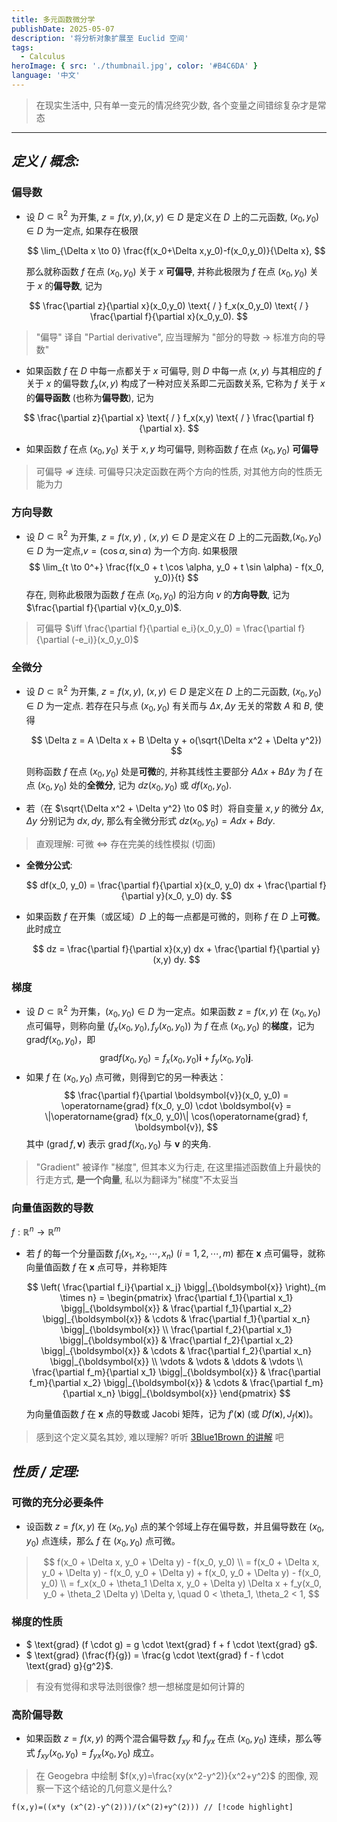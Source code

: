 ```yaml
---
title: 多元函数微分学
publishDate: 2025-05-07
description: '将分析对象扩展至 Euclid 空间'
tags:
  - Calculus
heroImage: { src: './thumbnail.jpg', color: '#B4C6DA' }
language: '中文'
---
```


> 在现实生活中, 只有单一变元的情况终究少数, 各个变量之间错综复杂才是常态

---

## _*定义 / 概念:*_

### 偏导数

- 设 $D \subset \mathbb{R}^2$ 为开集, $z=f(x,y)$,$(x,y) \in D$ 是定义在 $D$ 上的二元函数, $(x_0,y_0) \in D$ 为一定点, 如果存在极限

  $$
    \lim_{\Delta x \to 0} \frac{f(x_0+\Delta x,y_0)-f(x_0,y_0)}{\Delta x},
  $$

  那么就称函数 $f$ 在点 $(x_0,y_0)$ 关于 $x$ **可偏导**, 并称此极限为 $f$ 在点 $(x_0,y_0)$ 关于 $x$ 的**偏导数**, 记为

$$
\frac{\partial z}{\partial x}(x_0,y_0) \text{ / } f_x(x_0,y_0) \text{ / } \frac{\partial f}{\partial x}(x_0,y_0).
$$

> "偏导" 译自 "Partial derivative", 应当理解为 "部分的导数 -> 标准方向的导数"

- 如果函数 $f$ 在 $D$ 中每一点都关于 $x$ 可偏导, 则 $D$ 中每一点 $(x,y)$ 与其相应的 $f$ 关于 $x$ 的偏导数 $f_x(x,y)$ 构成了一种对应关系即二元函数关系, 它称为 $f$ 关于 $x$ 的**偏导函数** (也称为**偏导数**), 记为

$$
\frac{\partial z}{\partial x} \text{ / } f_x(x,y) \text{ / } \frac{\partial f}{\partial x}.
$$

- 如果函数 $f$ 在点 $(x_0, y_0)$ 关于 $x, y$ 均可偏导, 则称函数 $f$ 在点 $(x_0, y_0)$ **可偏导**

> 可偏导 $\nRightarrow$ 连续. 可偏导只决定函数在两个方向的性质, 对其他方向的性质无能为力

### 方向导数

- 设 $D \subset \mathbb{R}^2$ 为开集, $z=f(x,y)$ , $(x,y) \in D$ 是定义在 $D$ 上的二元函数,$(x_0,y_0) \in D$ 为一定点,$v=(\cos \alpha,\sin \alpha)$ 为一个方向. 如果极限
  $$
  \lim_{t \to 0^+} \frac{f(x_0 + t \cos \alpha, y_0 + t \sin \alpha) - f(x_0, y_0)}{t}
  $$
  存在, 则称此极限为函数 $f$ 在点 $(x_0,y_0)$ 的沿方向 $v$ 的**方向导数**, 记为 $\frac{\partial f}{\partial v}(x_0,y_0)$.

> 可偏导 $\iff \frac{\partial f}{\partial e_i}(x_0,y_0) = \frac{\partial f}{\partial (-e_i)}(x_0,y_0)$

### 全微分

- 设 $D \subset \mathbb{R}^2$ 为开集, $z = f(x,y)$, $(x,y) \in D$ 是定义在 $D$ 上的二元函数, $(x_0, y_0) \in D$ 为一定点. 若存在只与点 $(x_0, y_0)$ 有关而与 $\Delta x, \Delta y$ 无关的常数 $A$ 和 $B$, 使得

  $$
  \Delta z = A \Delta x + B \Delta y + o(\sqrt{\Delta x^2 + \Delta y^2})
  $$

  则称函数 $f$ 在点 $(x_0, y_0)$ 处是**可微**的, 并称其线性主要部分 $A \Delta x + B \Delta y$ 为 $f$ 在点 $(x_0, y_0)$ 处的**全微分**, 记为 $dz(x_0, y_0)$ 或 $df(x_0, y_0)$.

- 若（在 $\sqrt{\Delta x^2 + \Delta y^2} \to 0$ 时）将自变量 $x, y$ 的微分 $\Delta x, \Delta y$ 分别记为 $dx, dy$, 那么有全微分形式
  $dz(x_0, y_0) = A dx + B dy$.

> 直观理解: 可微 $\iff$ 存在完美的线性模拟 (切面)

- **全微分公式**:

  $$
  df(x_0, y_0) = \frac{\partial f}{\partial x}(x_0, y_0) dx + \frac{\partial f}{\partial y}(x_0, y_0) dy.
  $$

- 如果函数 $f$ 在开集（或区域）$D$ 上的每一点都是可微的，则称 $f$ 在 $D$ 上**可微**。此时成立

  $$
  dz = \frac{\partial f}{\partial x}(x,y) dx + \frac{\partial f}{\partial y}(x,y) dy.
  $$

### 梯度

- 设 $D \subset \mathbb{R}^2$ 为开集，$(x_0, y_0) \in D$ 为一定点。如果函数 $z = f(x, y)$ 在 $(x_0, y_0)$ 点可偏导，则称向量 $(f_x(x_0, y_0), f_y(x_0, y_0))$ 为 $f$ 在点 $(x_0, y_0)$ 的**梯度**，记为 $\text{grad} f(x_0, y_0)$，即
  $$
  \text{grad} f(x_0, y_0) = f_x(x_0, y_0) \mathbf{i} + f_y(x_0, y_0) \mathbf{j}.
  $$
- 如果 $f$ 在 $(x_0, y_0)$ 点可微，则得到它的另一种表达：
  $$
  \frac{\partial f}{\partial \boldsymbol{v}}(x_0, y_0) = \operatorname{grad} f(x_0, y_0) \cdot \boldsymbol{v} = \|\operatorname{grad} f(x_0, y_0)\| \cos(\operatorname{grad} f, \boldsymbol{v}),
  $$
  其中 $(\operatorname{grad} f, \boldsymbol{v})$ 表示 $\operatorname{grad} f(x_0, y_0)$ 与 $\boldsymbol{v}$ 的夹角.

> "Gradient" 被译作 "梯度", 但其本义为行走, 在这里描述函数值上升最快的行走方式, **是一个向量**, 私以为翻译为"梯度"不太妥当

### 向量值函数的导数

$f:\mathbb{R}^n \to \mathbb{R}^m$

- 若 $f$ 的每一个分量函数 $f_i(x_1, x_2, \cdots, x_n)$ $(i = 1, 2, \cdots, m)$ 都在 $\boldsymbol{x}$ 点可偏导，就称向量值函数 $f$ 在 $\boldsymbol{x}$ 点可导，并称矩阵

  $$
  \left( \frac{\partial f_i}{\partial x_j} \bigg|_{\boldsymbol{x}} \right)_{m \times n} =
  \begin{pmatrix}
  \frac{\partial f_1}{\partial x_1} \bigg|_{\boldsymbol{x}} & \frac{\partial f_1}{\partial x_2} \bigg|_{\boldsymbol{x}} & \cdots & \frac{\partial f_1}{\partial x_n} \bigg|_{\boldsymbol{x}} \\
  \frac{\partial f_2}{\partial x_1} \bigg|_{\boldsymbol{x}} & \frac{\partial f_2}{\partial x_2} \bigg|_{\boldsymbol{x}} & \cdots & \frac{\partial f_2}{\partial x_n} \bigg|_{\boldsymbol{x}} \\
  \vdots & \vdots & \ddots & \vdots \\
  \frac{\partial f_m}{\partial x_1} \bigg|_{\boldsymbol{x}} & \frac{\partial f_m}{\partial x_2} \bigg|_{\boldsymbol{x}} & \cdots & \frac{\partial f_m}{\partial x_n} \bigg|_{\boldsymbol{x}}
  \end{pmatrix}
  $$

  为向量值函数 $f$ 在 $\boldsymbol{x}$ 点的导数或 Jacobi 矩阵，记为 $f'(\boldsymbol{x})$ (或 $Df(\boldsymbol{x}), J_f(\boldsymbol{x})$)。

> 感到这个定义莫名其妙, 难以理解? 听听 [3Blue1Brown 的讲解](https://www.bilibili.com/video/BV1NJ411r7ja/) 吧

## _*性质 / 定理:*_

### 可微的充分必要条件

- 设函数 $z = f(x, y)$ 在 $(x_0, y_0)$ 点的某个邻域上存在偏导数，并且偏导数在 $(x_0, y_0)$ 点连续，那么 $f$ 在 $(x_0, y_0)$ 点可微。

> $$
> f(x_0 + \Delta x, y_0 + \Delta y) - f(x_0, y_0)
> \\ = f(x_0 + \Delta x, y_0 + \Delta y) - f(x_0, y_0 + \Delta y) + f(x_0, y_0 + \Delta y) - f(x_0, y_0)
> \\ = f_x(x_0 + \theta_1 \Delta x, y_0 + \Delta y) \Delta x + f_y(x_0, y_0 + \theta_2 \Delta y) \Delta y, \quad 0 < \theta_1, \theta_2 < 1,
> $$

### 梯度的性质

- $ \text{grad} (f \cdot g) = g \cdot \text{grad} f + f \cdot \text{grad} g$.
- $ \text{grad} (\frac{f}{g}) = \frac{g \cdot \text{grad} f - f \cdot \text{grad} g}{g^2}$.

> 有没有觉得和求导法则很像? 想一想梯度是如何计算的

### 高阶偏导数

- 如果函数 $z = f(x, y)$ 的两个混合偏导数 $f_{xy}$ 和 $f_{yx}$ 在点 $(x_0, y_0)$ 连续，那么等式 $f_{xy}(x_0, y_0) = f_{yx}(x_0, y_0)$ 成立。

> 在 Geogebra 中绘制 $f(x,y)=\frac{xy(x^2-y^2)}{x^2+y^2}$ 的图像, 观察一下这个结论的几何意义是什么?

```geogebra title="Geogebra"
f(x,y)=((x*y (x^(2)-y^(2)))/(x^(2)+y^(2))) // [!code highlight]
```
